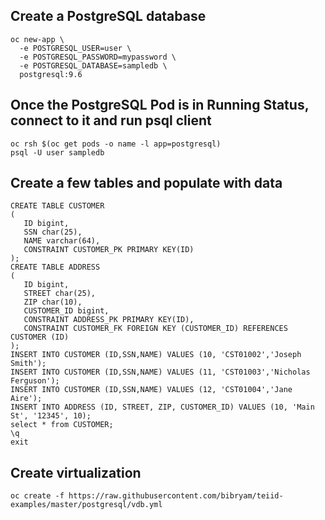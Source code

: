 ## Create a PostgreSQL database 
```
oc new-app \
  -e POSTGRESQL_USER=user \
  -e POSTGRESQL_PASSWORD=mypassword \
  -e POSTGRESQL_DATABASE=sampledb \
  postgresql:9.6
```
## Once the PostgreSQL Pod is in Running Status, connect to it and run psql client
```
oc rsh $(oc get pods -o name -l app=postgresql)
psql -U user sampledb
```
## Create a few tables and populate with data
```
CREATE TABLE CUSTOMER
(
   ID bigint,
   SSN char(25),
   NAME varchar(64),
   CONSTRAINT CUSTOMER_PK PRIMARY KEY(ID)
);
CREATE TABLE ADDRESS
(
   ID bigint,
   STREET char(25),
   ZIP char(10),
   CUSTOMER_ID bigint,
   CONSTRAINT ADDRESS_PK PRIMARY KEY(ID),
   CONSTRAINT CUSTOMER_FK FOREIGN KEY (CUSTOMER_ID) REFERENCES CUSTOMER (ID)
);
INSERT INTO CUSTOMER (ID,SSN,NAME) VALUES (10, 'CST01002','Joseph Smith');
INSERT INTO CUSTOMER (ID,SSN,NAME) VALUES (11, 'CST01003','Nicholas Ferguson');
INSERT INTO CUSTOMER (ID,SSN,NAME) VALUES (12, 'CST01004','Jane Aire');
INSERT INTO ADDRESS (ID, STREET, ZIP, CUSTOMER_ID) VALUES (10, 'Main St', '12345', 10);
select * from CUSTOMER;
\q
exit
```
## Create virtualization
```
oc create -f https://raw.githubusercontent.com/bibryam/teiid-examples/master/postgresql/vdb.yml
```
